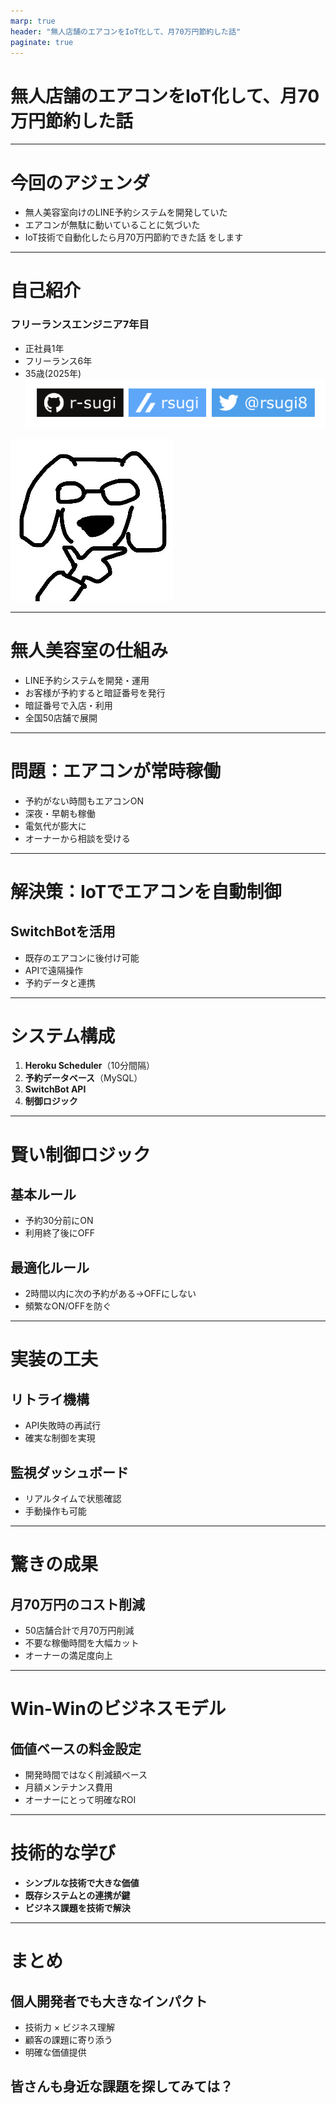 ```yaml
---
marp: true
header: "無人店舗のエアコンをIoT化して、月70万円節約した話"
paginate: true
---
```

<!-- タイトル: 10秒以内 -->
# 無人店舗のエアコンをIoT化して、月70万円節約した話

---
# 今回のアジェンダ
<!-- # 記事の一部抜粋: 10秒以内 -->
- 無人美容室向けのLINE予約システムを開発していた
- エアコンが無駄に動いていることに気づいた
- IoT技術で自動化したら月70万円節約できた話
をします

---
<!-- 自己紹介: 10秒以内 -->
# 自己紹介

### フリーランスエンジニア7年目
- 正社員1年
- フリーランス6年  
- 35歳(2025年)
![10% left](../../assets/images/social-account.png)

![bg 50% right](../../assets/images/zenn-icon.jpeg)

---
<!-- # 背景説明 -->
# 無人美容室の仕組み

- LINE予約システムを開発・運用
- お客様が予約すると暗証番号を発行
- 暗証番号で入店・利用
- 全国50店舗で展開

---
<!-- # 問題提起 -->
# 問題：エアコンが常時稼働

- 予約がない時間もエアコンON
- 深夜・早朝も稼働
- 電気代が膨大に
- オーナーから相談を受ける

---
<!-- # 解決策の提示 -->
# 解決策：IoTでエアコンを自動制御

## SwitchBotを活用
- 既存のエアコンに後付け可能
- APIで遠隔操作
- 予約データと連携

---
<!-- # システム構成 -->
# システム構成

1. **Heroku Scheduler**（10分間隔）
2. **予約データベース**（MySQL）
3. **SwitchBot API**
4. **制御ロジック**

---
<!-- # 制御ロジックの詳細 -->
# 賢い制御ロジック

## 基本ルール
- 予約30分前にON
- 利用終了後にOFF

## 最適化ルール
- 2時間以内に次の予約がある→OFFにしない
- 頻繁なON/OFFを防ぐ

---
<!-- # 実装の工夫 -->
# 実装の工夫

## リトライ機構
- API失敗時の再試行
- 確実な制御を実現

## 監視ダッシュボード
- リアルタイムで状態確認
- 手動操作も可能

---
<!-- # 成果 -->
# 驚きの成果

## 月70万円のコスト削減
- 50店舗合計で月70万円削減
- 不要な稼働時間を大幅カット
- オーナーの満足度向上

---
<!-- # ビジネスモデル -->
# Win-Winのビジネスモデル

## 価値ベースの料金設定
- 開発時間ではなく削減額ベース
- 月額メンテナンス費用
- オーナーにとって明確なROI

---
<!-- # 技術的な学び -->
# 技術的な学び

- **シンプルな技術で大きな価値**
- **既存システムとの連携が鍵**
- **ビジネス課題を技術で解決**

---
<!-- # まとめ -->
# まとめ

## 個人開発者でも大きなインパクト
- 技術力 × ビジネス理解
- 顧客の課題に寄り添う
- 明確な価値提供

## 皆さんも身近な課題を探してみては？